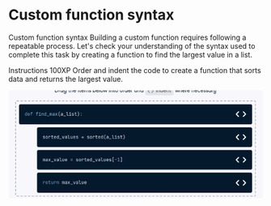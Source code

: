 # Custom function syntax

Custom function syntax
Building a custom function requires following a repeatable process. Let's check your understanding of the syntax used to complete this task by creating a function to find the largest value in a list.

Instructions
100XP
Order and indent the code to create a function that sorts data and returns the largest value.

![alt text](image.png)